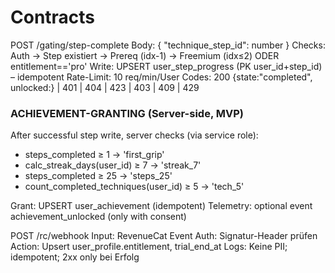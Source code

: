 # Contracts
POST /gating/step-complete
Body: { "technique_step_id": number }
Checks: Auth → Step existiert → Prereq (idx-1) → Freemium (idx≤2) ODER entitlement=='pro'
Write: UPSERT user_step_progress (PK user_id+step_id) – idempotent
Rate-Limit: 10 req/min/User
Codes: 200 {state:"completed", unlocked:<number>} | 401 | 404 | 423 | 403 | 409 | 429

### ACHIEVEMENT-GRANTING (Server-side, MVP)
After successful step write, server checks (via service role):
- steps_completed ≥ 1 → 'first_grip'
- calc_streak_days(user_id) ≥ 7 → 'streak_7'
- steps_completed ≥ 25 → 'steps_25'
- count_completed_techniques(user_id) ≥ 5 → 'tech_5'

Grant: UPSERT user_achievement (idempotent)
Telemetry: optional event achievement_unlocked (only with consent)

POST /rc/webhook
Input: RevenueCat Event
Auth: Signatur-Header prüfen
Action: Upsert user_profile.entitlement, trial_end_at
Logs: Keine PII; idempotent; 2xx only bei Erfolg

